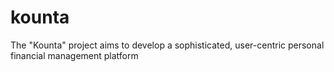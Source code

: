 # kounta
The "Kounta" project aims to develop a sophisticated, user-centric personal financial management platform
